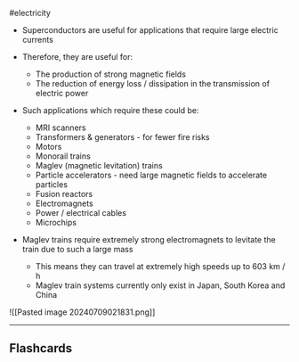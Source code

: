 #electricity 

- Superconductors are useful for applications that require large electric currents
- Therefore, they are useful for:
    
    - The production of strong magnetic fields
    - The reduction of energy loss / dissipation in the transmission of electric power
    
- Such applications which require these could be:
    
    - MRI scanners
    - Transformers & generators - for fewer fire risks
    - Motors
    - Monorail trains
    - Maglev (magnetic levitation) trains
    - Particle accelerators - need large magnetic fields to accelerate particles
    - Fusion reactors
    - Electromagnets
    - Power / electrical cables
    - Microchips
    
- Maglev trains require extremely strong electromagnets to levitate the train due to such a large mass
    - This means they can travel at extremely high speeds up to 603 km / h
    - Maglev train systems currently only exist in Japan, South Korea and China

![[Pasted image 20240709021831.png]]

---

## Flashcards

